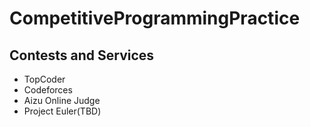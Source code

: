 CompetitiveProgrammingPractice
==========

## Contests and Services

- TopCoder
- Codeforces
- Aizu Online Judge
- Project Euler(TBD)
